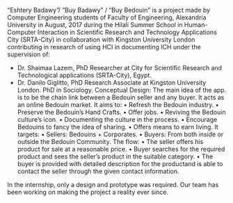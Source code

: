 “Eshtery Badawy”/ “Buy Badawy” / “Buy Bedouin” is a project made by Computer Engineering students of Faculty of Engineering, Alexandria University in August, 2017 during the Hilali Summer School in Human-Computer Interaction in Scientific Research and Technology Applications City (SRTA-City) in collaboration with Kingston University London contributing in research of using HCI in documenting ICH under the supervision of:
- Dr. Shaimaa Lazem, PhD
Researcher at City for Scientific Research and Technological applications (SRTA-City), Egypt.
- Dr. Danilo Giglitto, PhD
Research Associate at Kingston University London.
PhD in Sociology.
Conceptual Design: The main idea of the app. is to be the chain link between a Bedouin seller and any buyer. It acts as an online Bedouin market. It aims to:
• Refresh the Bedouin industry.
• Preserve the Bedouin’s Hand Crafts.
• Offer jobs.
• Reviving the Bedouin culture’s icon.
• Documenting the culture in the process.
• Encourage Bedouins to fancy the idea of sharing.
• Offers means to earn living.
It targets:
• Sellers: Bedouins + Corporates.
• Buyers: From both inside or outside the Bedouin Community.
The flow:
• The seller offers his product for sale at a reasonable price.
• Buyer searches for the required product and sees the seller’s product in the suitable category.
• The buyer is provided with detailed description for the productand is able to contact the seller through the given contact information.

In the internship, only a design and prototype was required.
Our team has been working on making the project a reality ever since.
